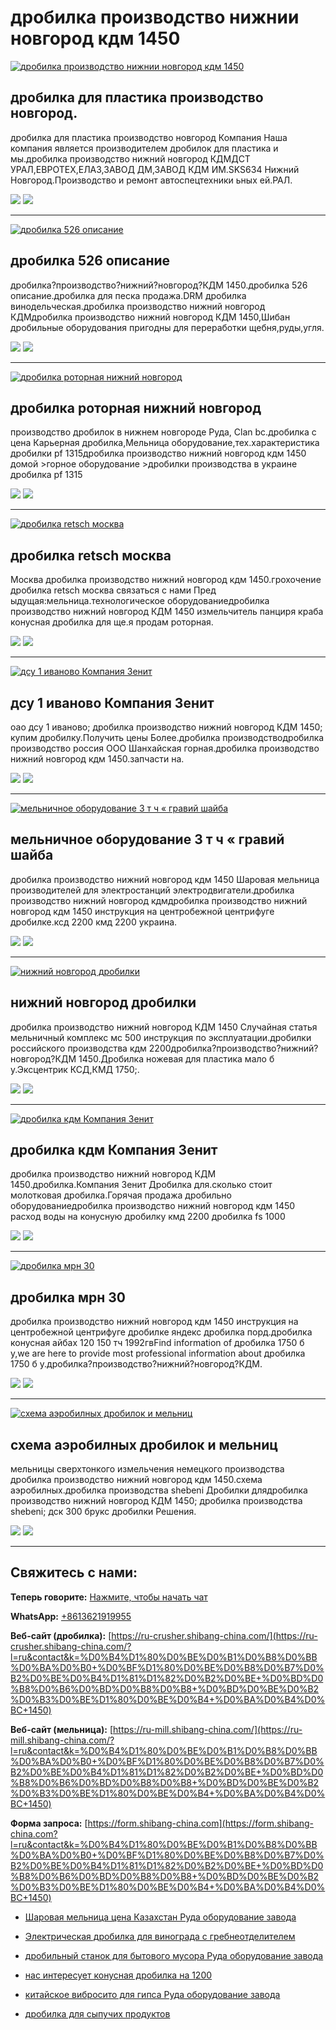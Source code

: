 # дробилка производство нижнии новгород кдм 1450

<a href="https://swt.shibang-china.com/?l=ru&img&k=%D0%B4%D1%80%D0%BE%D0%B1%D0%B8%D0%BB%D0%BA%D0%B0+%D0%BF%D1%80%D0%BE%D0%B8%D0%B7%D0%B2%D0%BE%D0%B4%D1%81%D1%82%D0%B2%D0%BE+%D0%BD%D0%B8%D0%B6%D0%BD%D0%B8%D0%B8+%D0%BD%D0%BE%D0%B2%D0%B3%D0%BE%D1%80%D0%BE%D0%B4+%D0%BA%D0%B4%D0%BC+1450" target="_blank">![дробилка производство нижнии новгород кдм 1450](http://static.shibang-china.com/all-800x300/251.jpg)</a>

## дробилка для пластика производство новгород.
дробилка для пластика производство новгород Компания Наша компания является производителем дробилок для пластика и мы.дробилка производство нижний новгород КДМДСТ УРАЛ,ЕВРОТЕХ,ЕЛАЗ,ЗАВОД ДМ,ЗАВОД КДМ ИМ.SKS634 Нижний Новгород.Производство и ремонт автоспецтехники ьных ей.РАЛ.


<a href="https://whatsapp.shibangsoft.com/WhatsApp.php" target="_blank" title="WhatsApp">![](http://static.shibang-china.com/icon/whatsapp.png)</a> <a href="https://swt.shibang-china.com/?l=ru&icon&k=%D0%B4%D1%80%D0%BE%D0%B1%D0%B8%D0%BB%D0%BA%D0%B0+%D0%BF%D1%80%D0%BE%D0%B8%D0%B7%D0%B2%D0%BE%D0%B4%D1%81%D1%82%D0%B2%D0%BE+%D0%BD%D0%B8%D0%B6%D0%BD%D0%B8%D0%B8+%D0%BD%D0%BE%D0%B2%D0%B3%D0%BE%D1%80%D0%BE%D0%B4+%D0%BA%D0%B4%D0%BC+1450" target="_blank">![](http://static.shibang-china.com/icon/chat-ru.png)</a>

---

<a href="https://swt.shibang-china.com/?l=ru&img&k=%D0%B4%D1%80%D0%BE%D0%B1%D0%B8%D0%BB%D0%BA%D0%B0+%D0%BF%D1%80%D0%BE%D0%B8%D0%B7%D0%B2%D0%BE%D0%B4%D1%81%D1%82%D0%B2%D0%BE+%D0%BD%D0%B8%D0%B6%D0%BD%D0%B8%D0%B8+%D0%BD%D0%BE%D0%B2%D0%B3%D0%BE%D1%80%D0%BE%D0%B4+%D0%BA%D0%B4%D0%BC+1450" target="_blank">![дробилка 526 описание](http://static.shibang-china.com/all-800x300/1193.jpg)</a>

## дробилка 526 описание
дробилка?производство?нижний?новгород?КДМ 1450.дробилка 526 описание.дробилка для песка продажа.DRM дробилка винодельческая.дробилка производство нижний новгород КДМдробилка производство нижний новгород КДМ 1450,Шибан дробильные оборудования пригодны для переработки щебня,руды,угля.


<a href="https://whatsapp.shibangsoft.com/WhatsApp.php" target="_blank" title="WhatsApp">![](http://static.shibang-china.com/icon/whatsapp.png)</a> <a href="https://swt.shibang-china.com/?l=ru&icon&k=%D0%B4%D1%80%D0%BE%D0%B1%D0%B8%D0%BB%D0%BA%D0%B0+%D0%BF%D1%80%D0%BE%D0%B8%D0%B7%D0%B2%D0%BE%D0%B4%D1%81%D1%82%D0%B2%D0%BE+%D0%BD%D0%B8%D0%B6%D0%BD%D0%B8%D0%B8+%D0%BD%D0%BE%D0%B2%D0%B3%D0%BE%D1%80%D0%BE%D0%B4+%D0%BA%D0%B4%D0%BC+1450" target="_blank">![](http://static.shibang-china.com/icon/chat-ru.png)</a>

---

<a href="https://swt.shibang-china.com/?l=ru&img&k=%D0%B4%D1%80%D0%BE%D0%B1%D0%B8%D0%BB%D0%BA%D0%B0+%D0%BF%D1%80%D0%BE%D0%B8%D0%B7%D0%B2%D0%BE%D0%B4%D1%81%D1%82%D0%B2%D0%BE+%D0%BD%D0%B8%D0%B6%D0%BD%D0%B8%D0%B8+%D0%BD%D0%BE%D0%B2%D0%B3%D0%BE%D1%80%D0%BE%D0%B4+%D0%BA%D0%B4%D0%BC+1450" target="_blank">![дробилка роторная нижний новгород](http://static.shibang-china.com/all-800x300/1112.jpg)</a>

## дробилка роторная нижний новгород
производство дробилок в нижнем новгороде Руда, Clan bc.дробилка с цена Карьерная дробилка,Мельница оборудование,тех.характеристика дробилки pf 1315дробилка производство нижний новгород кдм 1450 домой >горное оборудование >дробилки производства в украине дробилка pf 1315


<a href="https://whatsapp.shibangsoft.com/WhatsApp.php" target="_blank" title="WhatsApp">![](http://static.shibang-china.com/icon/whatsapp.png)</a> <a href="https://swt.shibang-china.com/?l=ru&icon&k=%D0%B4%D1%80%D0%BE%D0%B1%D0%B8%D0%BB%D0%BA%D0%B0+%D0%BF%D1%80%D0%BE%D0%B8%D0%B7%D0%B2%D0%BE%D0%B4%D1%81%D1%82%D0%B2%D0%BE+%D0%BD%D0%B8%D0%B6%D0%BD%D0%B8%D0%B8+%D0%BD%D0%BE%D0%B2%D0%B3%D0%BE%D1%80%D0%BE%D0%B4+%D0%BA%D0%B4%D0%BC+1450" target="_blank">![](http://static.shibang-china.com/icon/chat-ru.png)</a>

---

<a href="https://swt.shibang-china.com/?l=ru&img&k=%D0%B4%D1%80%D0%BE%D0%B1%D0%B8%D0%BB%D0%BA%D0%B0+%D0%BF%D1%80%D0%BE%D0%B8%D0%B7%D0%B2%D0%BE%D0%B4%D1%81%D1%82%D0%B2%D0%BE+%D0%BD%D0%B8%D0%B6%D0%BD%D0%B8%D0%B8+%D0%BD%D0%BE%D0%B2%D0%B3%D0%BE%D1%80%D0%BE%D0%B4+%D0%BA%D0%B4%D0%BC+1450" target="_blank">![дробилка retsch москва](http://static.shibang-china.com/all-800x300/180.jpg)</a>

## дробилка retsch москва
Москва дробилка производство нижний новгород кдм 1450.грохочение дробилка retsch москва связаться с нами Пред ыдущая:мельница.технологическое оборудованиедробилка производство нижний новгород КДМ 1450 измельчитель панциря краба конусная дробилка для ще.я продам роторная.


<a href="https://whatsapp.shibangsoft.com/WhatsApp.php" target="_blank" title="WhatsApp">![](http://static.shibang-china.com/icon/whatsapp.png)</a> <a href="https://swt.shibang-china.com/?l=ru&icon&k=%D0%B4%D1%80%D0%BE%D0%B1%D0%B8%D0%BB%D0%BA%D0%B0+%D0%BF%D1%80%D0%BE%D0%B8%D0%B7%D0%B2%D0%BE%D0%B4%D1%81%D1%82%D0%B2%D0%BE+%D0%BD%D0%B8%D0%B6%D0%BD%D0%B8%D0%B8+%D0%BD%D0%BE%D0%B2%D0%B3%D0%BE%D1%80%D0%BE%D0%B4+%D0%BA%D0%B4%D0%BC+1450" target="_blank">![](http://static.shibang-china.com/icon/chat-ru.png)</a>

---

<a href="https://swt.shibang-china.com/?l=ru&img&k=%D0%B4%D1%80%D0%BE%D0%B1%D0%B8%D0%BB%D0%BA%D0%B0+%D0%BF%D1%80%D0%BE%D0%B8%D0%B7%D0%B2%D0%BE%D0%B4%D1%81%D1%82%D0%B2%D0%BE+%D0%BD%D0%B8%D0%B6%D0%BD%D0%B8%D0%B8+%D0%BD%D0%BE%D0%B2%D0%B3%D0%BE%D1%80%D0%BE%D0%B4+%D0%BA%D0%B4%D0%BC+1450" target="_blank">![дсу 1 иваново Компания Зенит](http://static.shibang-china.com/all-800x300/1254.jpg)</a>

## дсу 1 иваново Компания Зенит
оао дсу 1 иваново; дробилка производство нижний новгород КДМ 1450; купим дробилку.Получить цены Более.дробилка производстводробилка производство россия ООО Шанхайская горная.дробилка производство нижний новгород кдм 1450.запчасти на.


<a href="https://whatsapp.shibangsoft.com/WhatsApp.php" target="_blank" title="WhatsApp">![](http://static.shibang-china.com/icon/whatsapp.png)</a> <a href="https://swt.shibang-china.com/?l=ru&icon&k=%D0%B4%D1%80%D0%BE%D0%B1%D0%B8%D0%BB%D0%BA%D0%B0+%D0%BF%D1%80%D0%BE%D0%B8%D0%B7%D0%B2%D0%BE%D0%B4%D1%81%D1%82%D0%B2%D0%BE+%D0%BD%D0%B8%D0%B6%D0%BD%D0%B8%D0%B8+%D0%BD%D0%BE%D0%B2%D0%B3%D0%BE%D1%80%D0%BE%D0%B4+%D0%BA%D0%B4%D0%BC+1450" target="_blank">![](http://static.shibang-china.com/icon/chat-ru.png)</a>

---

<a href="https://swt.shibang-china.com/?l=ru&img&k=%D0%B4%D1%80%D0%BE%D0%B1%D0%B8%D0%BB%D0%BA%D0%B0+%D0%BF%D1%80%D0%BE%D0%B8%D0%B7%D0%B2%D0%BE%D0%B4%D1%81%D1%82%D0%B2%D0%BE+%D0%BD%D0%B8%D0%B6%D0%BD%D0%B8%D0%B8+%D0%BD%D0%BE%D0%B2%D0%B3%D0%BE%D1%80%D0%BE%D0%B4+%D0%BA%D0%B4%D0%BC+1450" target="_blank">![мельничное оборудование 3 т ч « гравий шайба](http://static.shibang-china.com/all-800x300/984.jpg)</a>

## мельничное оборудование 3 т ч « гравий шайба
дробилка производство нижний новгород кдм 1450 Шаровая мельница производителей для электростанций электродвигатели.дробилка производство нижний новгород кдмдробилка производство нижний новгород кдм 1450 инструкция на центробежной центрифуге дробилке.ксд 2200 кмд 2200 украина.


<a href="https://whatsapp.shibangsoft.com/WhatsApp.php" target="_blank" title="WhatsApp">![](http://static.shibang-china.com/icon/whatsapp.png)</a> <a href="https://swt.shibang-china.com/?l=ru&icon&k=%D0%B4%D1%80%D0%BE%D0%B1%D0%B8%D0%BB%D0%BA%D0%B0+%D0%BF%D1%80%D0%BE%D0%B8%D0%B7%D0%B2%D0%BE%D0%B4%D1%81%D1%82%D0%B2%D0%BE+%D0%BD%D0%B8%D0%B6%D0%BD%D0%B8%D0%B8+%D0%BD%D0%BE%D0%B2%D0%B3%D0%BE%D1%80%D0%BE%D0%B4+%D0%BA%D0%B4%D0%BC+1450" target="_blank">![](http://static.shibang-china.com/icon/chat-ru.png)</a>

---

<a href="https://swt.shibang-china.com/?l=ru&img&k=%D0%B4%D1%80%D0%BE%D0%B1%D0%B8%D0%BB%D0%BA%D0%B0+%D0%BF%D1%80%D0%BE%D0%B8%D0%B7%D0%B2%D0%BE%D0%B4%D1%81%D1%82%D0%B2%D0%BE+%D0%BD%D0%B8%D0%B6%D0%BD%D0%B8%D0%B8+%D0%BD%D0%BE%D0%B2%D0%B3%D0%BE%D1%80%D0%BE%D0%B4+%D0%BA%D0%B4%D0%BC+1450" target="_blank">![нижний новгород дробилки](http://static.shibang-china.com/all-800x300/1220.jpg)</a>

## нижний новгород дробилки
дробилка производство нижний новгород КДМ 1450 Случайная статья мельничный комплекс мс 500 инструкция по эксплуатации.дробилки российского производства кдм 2200дробилка?производство?нижний?новгород?КДМ 1450.Дробилка ножевая для пластика мало б у.Эксцентрик КСД,КМД 1750;.


<a href="https://whatsapp.shibangsoft.com/WhatsApp.php" target="_blank" title="WhatsApp">![](http://static.shibang-china.com/icon/whatsapp.png)</a> <a href="https://swt.shibang-china.com/?l=ru&icon&k=%D0%B4%D1%80%D0%BE%D0%B1%D0%B8%D0%BB%D0%BA%D0%B0+%D0%BF%D1%80%D0%BE%D0%B8%D0%B7%D0%B2%D0%BE%D0%B4%D1%81%D1%82%D0%B2%D0%BE+%D0%BD%D0%B8%D0%B6%D0%BD%D0%B8%D0%B8+%D0%BD%D0%BE%D0%B2%D0%B3%D0%BE%D1%80%D0%BE%D0%B4+%D0%BA%D0%B4%D0%BC+1450" target="_blank">![](http://static.shibang-china.com/icon/chat-ru.png)</a>

---

<a href="https://swt.shibang-china.com/?l=ru&img&k=%D0%B4%D1%80%D0%BE%D0%B1%D0%B8%D0%BB%D0%BA%D0%B0+%D0%BF%D1%80%D0%BE%D0%B8%D0%B7%D0%B2%D0%BE%D0%B4%D1%81%D1%82%D0%B2%D0%BE+%D0%BD%D0%B8%D0%B6%D0%BD%D0%B8%D0%B8+%D0%BD%D0%BE%D0%B2%D0%B3%D0%BE%D1%80%D0%BE%D0%B4+%D0%BA%D0%B4%D0%BC+1450" target="_blank">![дробилка кдм Компания Зенит](http://static.shibang-china.com/all-800x300/1463.jpg)</a>

## дробилка кдм Компания Зенит
дробилка производство нижний новгород КДМ 1450.дробилка.Компания Зенит Дробилка для.сколько стоит молотковая дробилка.Горячая продажа дробильно оборудованиедробилка производство нижний новгород кдм 1450 расход воды на конусную дробилку кмд 2200 дробилка fs 1000


<a href="https://whatsapp.shibangsoft.com/WhatsApp.php" target="_blank" title="WhatsApp">![](http://static.shibang-china.com/icon/whatsapp.png)</a> <a href="https://swt.shibang-china.com/?l=ru&icon&k=%D0%B4%D1%80%D0%BE%D0%B1%D0%B8%D0%BB%D0%BA%D0%B0+%D0%BF%D1%80%D0%BE%D0%B8%D0%B7%D0%B2%D0%BE%D0%B4%D1%81%D1%82%D0%B2%D0%BE+%D0%BD%D0%B8%D0%B6%D0%BD%D0%B8%D0%B8+%D0%BD%D0%BE%D0%B2%D0%B3%D0%BE%D1%80%D0%BE%D0%B4+%D0%BA%D0%B4%D0%BC+1450" target="_blank">![](http://static.shibang-china.com/icon/chat-ru.png)</a>

---

<a href="https://swt.shibang-china.com/?l=ru&img&k=%D0%B4%D1%80%D0%BE%D0%B1%D0%B8%D0%BB%D0%BA%D0%B0+%D0%BF%D1%80%D0%BE%D0%B8%D0%B7%D0%B2%D0%BE%D0%B4%D1%81%D1%82%D0%B2%D0%BE+%D0%BD%D0%B8%D0%B6%D0%BD%D0%B8%D0%B8+%D0%BD%D0%BE%D0%B2%D0%B3%D0%BE%D1%80%D0%BE%D0%B4+%D0%BA%D0%B4%D0%BC+1450" target="_blank">![дробилка мрн 30](http://static.shibang-china.com/all-800x300/1149.jpg)</a>

## дробилка мрн 30
дробилка производство нижний новгород кдм 1450 инструкция на центробежной центрифуге дробилке яндекс дробилка порд.дробилка конусная айбах 120 150 тч 1992гвFind information of дробилка 1750 б у,we are here to provide most professional information about дробилка 1750 б у.дробилка?производство?нижний?новгород?КДМ.


<a href="https://whatsapp.shibangsoft.com/WhatsApp.php" target="_blank" title="WhatsApp">![](http://static.shibang-china.com/icon/whatsapp.png)</a> <a href="https://swt.shibang-china.com/?l=ru&icon&k=%D0%B4%D1%80%D0%BE%D0%B1%D0%B8%D0%BB%D0%BA%D0%B0+%D0%BF%D1%80%D0%BE%D0%B8%D0%B7%D0%B2%D0%BE%D0%B4%D1%81%D1%82%D0%B2%D0%BE+%D0%BD%D0%B8%D0%B6%D0%BD%D0%B8%D0%B8+%D0%BD%D0%BE%D0%B2%D0%B3%D0%BE%D1%80%D0%BE%D0%B4+%D0%BA%D0%B4%D0%BC+1450" target="_blank">![](http://static.shibang-china.com/icon/chat-ru.png)</a>

---

<a href="https://swt.shibang-china.com/?l=ru&img&k=%D0%B4%D1%80%D0%BE%D0%B1%D0%B8%D0%BB%D0%BA%D0%B0+%D0%BF%D1%80%D0%BE%D0%B8%D0%B7%D0%B2%D0%BE%D0%B4%D1%81%D1%82%D0%B2%D0%BE+%D0%BD%D0%B8%D0%B6%D0%BD%D0%B8%D0%B8+%D0%BD%D0%BE%D0%B2%D0%B3%D0%BE%D1%80%D0%BE%D0%B4+%D0%BA%D0%B4%D0%BC+1450" target="_blank">![схема аэробилных дробилок и мельниц](http://static.shibang-china.com/all-800x300/26.jpg)</a>

## схема аэробилных дробилок и мельниц
мельницы сверхтонкого измельчения немецкого производства дробилка производство нижний новгород кдм 1450.схема аэробилных.дробилка производства shebeni Дробилки длядробилка производство нижний новгород КДМ 1450; дробилка производства shebeni; дск 300 брукс дробилки Решения.


<a href="https://whatsapp.shibangsoft.com/WhatsApp.php" target="_blank" title="WhatsApp">![](http://static.shibang-china.com/icon/whatsapp.png)</a> <a href="https://swt.shibang-china.com/?l=ru&icon&k=%D0%B4%D1%80%D0%BE%D0%B1%D0%B8%D0%BB%D0%BA%D0%B0+%D0%BF%D1%80%D0%BE%D0%B8%D0%B7%D0%B2%D0%BE%D0%B4%D1%81%D1%82%D0%B2%D0%BE+%D0%BD%D0%B8%D0%B6%D0%BD%D0%B8%D0%B8+%D0%BD%D0%BE%D0%B2%D0%B3%D0%BE%D1%80%D0%BE%D0%B4+%D0%BA%D0%B4%D0%BC+1450" target="_blank">![](http://static.shibang-china.com/icon/chat-ru.png)</a>

---
## Свяжитесь с нами:

**Теперь говорите:** [Нажмите, чтобы начать чат](https://swt.shibang-china.com?l=ru&contact&k=%D0%B4%D1%80%D0%BE%D0%B1%D0%B8%D0%BB%D0%BA%D0%B0+%D0%BF%D1%80%D0%BE%D0%B8%D0%B7%D0%B2%D0%BE%D0%B4%D1%81%D1%82%D0%B2%D0%BE+%D0%BD%D0%B8%D0%B6%D0%BD%D0%B8%D0%B8+%D0%BD%D0%BE%D0%B2%D0%B3%D0%BE%D1%80%D0%BE%D0%B4+%D0%BA%D0%B4%D0%BC+1450)

**WhatsApp:**  [+8613621919955](https://whatsapp.shibangsoft.com/WhatsApp.php)

**Веб-сайт (дробилка):** [https://ru-crusher.shibang-china.com/](https://ru-crusher.shibang-china.com/?l=ru&contact&k=%D0%B4%D1%80%D0%BE%D0%B1%D0%B8%D0%BB%D0%BA%D0%B0+%D0%BF%D1%80%D0%BE%D0%B8%D0%B7%D0%B2%D0%BE%D0%B4%D1%81%D1%82%D0%B2%D0%BE+%D0%BD%D0%B8%D0%B6%D0%BD%D0%B8%D0%B8+%D0%BD%D0%BE%D0%B2%D0%B3%D0%BE%D1%80%D0%BE%D0%B4+%D0%BA%D0%B4%D0%BC+1450)

**Веб-сайт (мельница):** [https://ru-mill.shibang-china.com/](https://ru-mill.shibang-china.com/?l=ru&contact&k=%D0%B4%D1%80%D0%BE%D0%B1%D0%B8%D0%BB%D0%BA%D0%B0+%D0%BF%D1%80%D0%BE%D0%B8%D0%B7%D0%B2%D0%BE%D0%B4%D1%81%D1%82%D0%B2%D0%BE+%D0%BD%D0%B8%D0%B6%D0%BD%D0%B8%D0%B8+%D0%BD%D0%BE%D0%B2%D0%B3%D0%BE%D1%80%D0%BE%D0%B4+%D0%BA%D0%B4%D0%BC+1450)

**Форма запроса:** [https://form.shibang-china.com](https://form.shibang-china.com?l=ru&contact&k=%D0%B4%D1%80%D0%BE%D0%B1%D0%B8%D0%BB%D0%BA%D0%B0+%D0%BF%D1%80%D0%BE%D0%B8%D0%B7%D0%B2%D0%BE%D0%B4%D1%81%D1%82%D0%B2%D0%BE+%D0%BD%D0%B8%D0%B6%D0%BD%D0%B8%D0%B8+%D0%BD%D0%BE%D0%B2%D0%B3%D0%BE%D1%80%D0%BE%D0%B4+%D0%BA%D0%B4%D0%BC+1450)

* [Шаровая мельница цена Казахстан Руда оборудование завода](../99/%D0%A8%D0%B0%D1%80%D0%BE%D0%B2%D0%B0%D1%8F%20%D0%BC%D0%B5%D0%BB%D1%8C%D0%BD%D0%B8%D1%86%D0%B0%20%D1%86%D0%B5%D0%BD%D0%B0%20%D0%9A%D0%B0%D0%B7%D0%B0%D1%85%D1%81%D1%82%D0%B0%D0%BD%20%D0%A0%D1%83%D0%B4%D0%B0%20%D0%BE%D0%B1%D0%BE%D1%80%D1%83%D0%B4%D0%BE%D0%B2%D0%B0%D0%BD%D0%B8%D0%B5%20%D0%B7%D0%B0%D0%B2%D0%BE%D0%B4%D0%B0.md)

* [Электрическая дробилка для винограда с гребнеотделителем](../92/%D0%AD%D0%BB%D0%B5%D0%BA%D1%82%D1%80%D0%B8%D1%87%D0%B5%D1%81%D0%BA%D0%B0%D1%8F%20%D0%B4%D1%80%D0%BE%D0%B1%D0%B8%D0%BB%D0%BA%D0%B0%20%D0%B4%D0%BB%D1%8F%20%D0%B2%D0%B8%D0%BD%D0%BE%D0%B3%D1%80%D0%B0%D0%B4%D0%B0%20%D1%81%20%D0%B3%D1%80%D0%B5%D0%B1%D0%BD%D0%B5%D0%BE%D1%82%D0%B4%D0%B5%D0%BB%D0%B8%D1%82%D0%B5%D0%BB%D0%B5%D0%BC.md)

* [дробильный станок для бытового мусора Руда оборудование завода](../97/%D0%B4%D1%80%D0%BE%D0%B1%D0%B8%D0%BB%D1%8C%D0%BD%D1%8B%D0%B9%20%D1%81%D1%82%D0%B0%D0%BD%D0%BE%D0%BA%20%D0%B4%D0%BB%D1%8F%20%D0%B1%D1%8B%D1%82%D0%BE%D0%B2%D0%BE%D0%B3%D0%BE%20%D0%BC%D1%83%D1%81%D0%BE%D1%80%D0%B0%20%D0%A0%D1%83%D0%B4%D0%B0%20%D0%BE%D0%B1%D0%BE%D1%80%D1%83%D0%B4%D0%BE%D0%B2%D0%B0%D0%BD%D0%B8%D0%B5%20%D0%B7%D0%B0%D0%B2%D0%BE%D0%B4%D0%B0.md)

* [нас интересует конусная дробилка на 1200](../94/%D0%BD%D0%B0%D1%81%20%D0%B8%D0%BD%D1%82%D0%B5%D1%80%D0%B5%D1%81%D1%83%D0%B5%D1%82%20%D0%BA%D0%BE%D0%BD%D1%83%D1%81%D0%BD%D0%B0%D1%8F%20%D0%B4%D1%80%D0%BE%D0%B1%D0%B8%D0%BB%D0%BA%D0%B0%20%D0%BD%D0%B0%201200.md)

* [китайское вибросито для гипса Руда оборудование завода](../99/%D0%BA%D0%B8%D1%82%D0%B0%D0%B9%D1%81%D0%BA%D0%BE%D0%B5%20%D0%B2%D0%B8%D0%B1%D1%80%D0%BE%D1%81%D0%B8%D1%82%D0%BE%20%D0%B4%D0%BB%D1%8F%20%D0%B3%D0%B8%D0%BF%D1%81%D0%B0%20%D0%A0%D1%83%D0%B4%D0%B0%20%D0%BE%D0%B1%D0%BE%D1%80%D1%83%D0%B4%D0%BE%D0%B2%D0%B0%D0%BD%D0%B8%D0%B5%20%D0%B7%D0%B0%D0%B2%D0%BE%D0%B4%D0%B0.md)

* [дробилка для сыпучих продуктов](../92/%D0%B4%D1%80%D0%BE%D0%B1%D0%B8%D0%BB%D0%BA%D0%B0%20%D0%B4%D0%BB%D1%8F%20%D1%81%D1%8B%D0%BF%D1%83%D1%87%D0%B8%D1%85%20%D0%BF%D1%80%D0%BE%D0%B4%D1%83%D0%BA%D1%82%D0%BE%D0%B2.md)